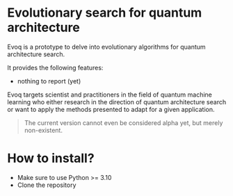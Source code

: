 # Evolutionary search for quantum architecture

Evoq is a prototype to delve into evolutionary algorithms for quantum architecture search.

It provides the following features:

- nothing to report (yet)

Evoq targets scientist and practitioners in the field of quantum machine learning who
either research in the direction of quantum architecture search or want to apply the
methods presented to adapt for a given application.

> The current version cannot even be considered alpha yet, but merely non-existent.

# How to install?

- Make sure to use Python >= 3.10
- Clone the repository
